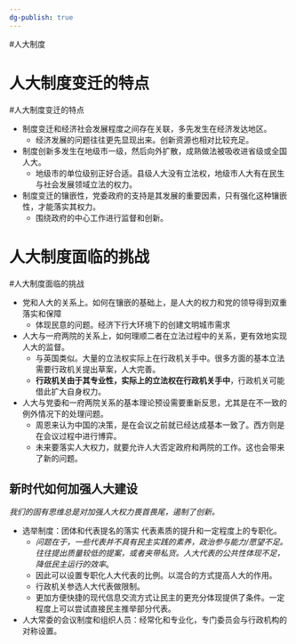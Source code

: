 ```yaml
---
dg-publish: true
---
```

#人大制度 
# 人大制度变迁的特点
#人大制度变迁的特点
- 制度变迁和经济社会发展程度之间存在关联，多先发生在经济发达地区。
	- 经济发展的问题往往更先显现出来。创新资源也相对比较充足。
- 制度创新多发生在地级市一级，然后向外扩散，成熟做法被吸收进省级或全国人大。
	- 地级市的单位级别正好合适。县级人大没有立法权，地级市人大有在民生与社会发展领域立法的权力。
- 制度变迁的镶嵌性，党委政府的支持是其发展的重要因素，只有强化这种镶嵌性，才能落实其权力。
	- 围绕政府的中心工作进行监督和创新。
# 人大制度面临的挑战
#人大制度面临的挑战
- 党和人大的关系上。如何在镶嵌的基础上，是人大的权力和党的领导得到双重落实和保障
	- 体现民意的问题。经济下行大环境下的创建文明城市需求
- 人大与一府两院的关系上，如何理顺二者在立法过程中的关系，更有效地实现人大的监督。
	- 与英国类似。大量的立法权实际上在行政机关手中。很多方面的基本立法需要行政机关提出草案，人大完善。
	- **行政机关由于其专业性，实际上的立法权在行政机关手中**，行政机关可能借此扩大自身权力。
- 人大与党委和一府两院关系的基本理论预设需要重新反思，尤其是在不一致的例外情况下的处理问题。
	- 周恩来认为中国的决策，是在会议之前就已经达成基本一致了。西方则是在会议过程中进行博弈。
	- 未来要落实人大权力，就要允许人大否定政府和两院的工作。这也会带来了新的问题。
## 新时代如何加强人大建设
*我们的固有思维总是对加强人大权力畏首畏尾，遏制了创新。*

- 选举制度：团体和代表提名的落实 代表素质的提升和一定程度上的专职化。
	- *问题在于，一些代表并不具有民主实践的素养，政治参与能力/愿望不足。往往提出质量较低的提案，或者夹带私货。人大代表的公共性体现不足，降低民主运行的效率*。
	- 因此可以设置专职化人大代表的比例。以混合的方式提高人大的作用。
	- 行政机关参选人大代表做限制。
	- 更加方便快捷的现代信息交流方式让民主的更充分体现提供了条件。一定程度上可以尝试直接民主推举部分代表。
- 人大常委的会议制度和组织人员：经常化和专业化，专门委员会与行政机构的对称设置。
